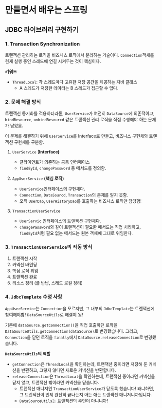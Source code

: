 # 만들면서 배우는 스프링

## JDBC 라이브러리 구현하기

### 1. Transaction Synchronization

트랜잭션 관리하는 로직을 비즈니스 로직에서 분리하는 기술이다.
`Connection`객체를 현재 실행 중인 스레드에 연결 시켜두는 것이 핵심이다.

**키워드**

- `ThreadLocal`: 각 스레드마다 고유한 저장 공간을 제공하는 자바 클래스
    - A 스레드가 저장한 데이터는 B 스레드가 접근할 수 없다.

### 2. 문제 해결 방식

트랜잭션 동기화를 적용하더라돋, `UserService`가 여전히 `DataSource`에 의존적이고, `bindResource`, `unbindResourcd` 같은
트랜잭션 관리 로직을 직접 수행해야 하는 문제가 남았음.

이 문제를 해결하기 위해 `UserService`를 Interface로 만들고, 비즈니스 구현체와 트랜잭션 구현체를 구분함.

1. `UserService` **(Interface)**
    - 클라이언트가 의존하는 공통 인터페이스
    - `findById`, `changePassword` 등 메서드를 정의함.

2. `AppUserService` **(핵심 로직)**
    - `UserService`인터페이스의 구현체다.
    - `Connection`, `DataSourcd`, `Transaction`의 존재를 알지 못함.
    - 오직 `UserDao`, `UserHistoryDao`를 호출하는 비즈니스 로직만 담당함!

3. `TransactionUserService`
    - `UserServic` 인터페이스의 트랜잭션 구현체다.
    - `chnagePassword`와 같이 트랜잭션이 필요한 메서드는 직접 처리하고, `findById`처럼 필요 없는 메서드는 원본 객체에 그대로 위임한다.

### 3. `TransactionUserService`의 작동 방식

1. 트랜잭션 시작
2. 커넥션 바인딩
3. 핵심 로직 위임
4. 트랜잭션 완료
5. 리소스 정리 (풀 반납, 스레드 로컬 정리)

### 4. `JdbcTemplate` 수정 사항

`AppUserService`는 `Connection`을 모르지만, 그 내부의 `JdbcTemplate`는 트랜잭션에 참여해야함!
`DataSourceUtils`로 해결이 됨!

기존에 `dataSource.getConnection()`을 직접 호출하던 로직을 `DataSourceUtils.getConnection(dataSource)`로 변경했습니다.
그리고, `Connection`을 닫던 로직을 `finally`에서 `DataSource.releaseConnection`로 변경했습니다.

**`DataSourceUtils`의 역할**

- `getConnection`은 `ThreadLocal`을 확인하는데, 트랜잭션 중이라면 저장해 둔 커넥션을 반환하고, 그렇지 않다면 새로운 커넥션을 반환합니다.
- `releaseConnection`은 `ThreadLocal`을 확인하는데, 트랜잭션 중이라면 커넥션을 닫지 않고, 트랜잭션 밖이라면 커넥션을 닫습니다.
    - 트랜잭션 매니저인 `TransactionUserService`가 닫도록 했습니다! 왜냐하면, 그 트랜잭션이 언제 완전히 끝나는지 아는 애는 트랜잭션 매니저니까입니다.
    - `DataSourceUtils`는 트랜잭션의 주인이 아니니까!
